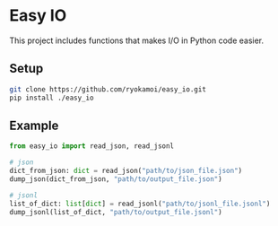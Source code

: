 # Easy IO

This project includes functions that makes I/O in Python code easier.

## Setup

```sh
git clone https://github.com/ryokamoi/easy_io.git
pip install ./easy_io
```

## Example

```python
from easy_io import read_json, read_jsonl

# json
dict_from_json: dict = read_json("path/to/json_file.json")
dump_json(dict_from_json, "path/to/output_file.json")

# jsonl
list_of_dict: list[dict] = read_jsonl("path/to/jsonl_file.jsonl")
dump_jsonl(list_of_dict, "path/to/output_file.jsonl")
```
